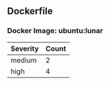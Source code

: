 ## Dockerfile

### Docker Image: ubuntu:lunar
| Severity | Count |
|----------|-------|
| medium | 2 |
| high | 4 |